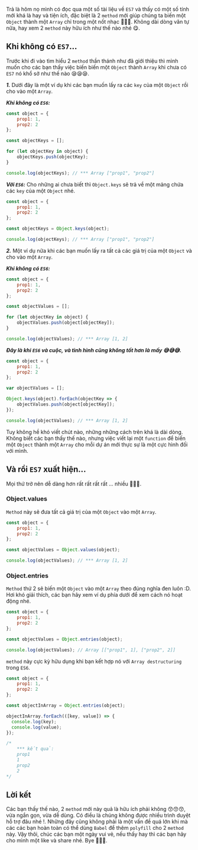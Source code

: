 Trả là hôm nọ mình có đọc qua một số tài liệu về `ES7` và thấy có một số tính mới khá là hay và tiện ích, đặc biệt là 2 `method` mới giúp chúng ta biến một `Object` thành một `Array` chỉ trong một nốt nhạc :dash::dash::dash:. Không dài dòng văn tự nữa, hay xem 2 `method` này hữu ích như thế nào nhé :yum:.

## Khi không có `ES7`...

Trước khi đi vào tìm hiểu 2 `method` thần thánh như đã giới thiệu thì mình muốn cho các bạn thấy việc biến biến một `Object` thành `Array` khi chưa có `ES7` nó khổ sở như thế nào :sleepy::sleepy::sleepy:.

***1.*** Dưới đây là một ví dụ khi các bạn muốn lấy ra các `key` của một `Object` rồi cho vào một `Array`.

***Khi không có `ES6`:***
```js
const object = {
    prop1: 1,
    prop2: 2
};

const objectKeys = [];

for (let objectKey in object) {
    objectKeys.push(objectKey);
}

console.log(objectKeys); // *** Array ["prop1", "prop2"]
```

***Với `ES6`:*** Cho những ai chưa biết thì `Object.keys` sẽ trả về một mảng chứa các `key` của một `Object` nhé.

```js
const object = {
    prop1: 1,
    prop2: 2
};

const objectKeys = Object.keys(object);

console.log(objectKeys); // *** Array ["prop1", "prop2"]
```

***2.*** Một ví dụ nữa khi các bạn muốn lấy ra tất cả các giá trị của một `Object` và cho vào một `Array`.

***Khi không có `ES6`:***
```js
const object = {
    prop1: 1,
    prop2: 2
};

const objectValues = [];

for (let objectKey in object) {
    objectValues.push(object[objectKey]);
}

console.log(objectValues); // *** Array [1, 2]
```

***Đây là khi `ES6` và cuộc, và tình hình cũng không tốt hơn là mấy :sweat_smile::sweat_smile::sweat_smile:.***

```js
const object = {
    prop1: 1,
    prop2: 2
};

var objectValues = [];

Object.keys(object).forEach(objectKey => {
	objectValues.push(object[objectKey]);
});

console.log(objectValues); // *** Array [1, 2]
```

Tuy không hề khó viết chút nào, những những cách trên khá là dài dòng. Không biết các bạn thấy thế nào, nhưng việc viết lại một `function` để biến một `Object` thành một `Array` cho mỗi dự án mới thực sự là một cực hình đối với mình.

## Và rồi `ES7` xuất hiện...

Mọi thứ trở nên dễ dàng hơn rất rất rất rất ... nhiều :muscle::muscle::muscle:.

### Object.values

`Method` này sẽ đưa tất cả giá trị của một `Object` vào một `Array`. 

```js
const object = {
    prop1: 1,
    prop2: 2
};

const objectValues = Object.values(object);

console.log(objectValues); // *** Array [1, 2]
```

### Object.entries

`Method` thứ 2 sẽ biến một `Object` vào một `Array` theo đúng nghĩa đen luôn :D.  Hơi khó giải thích, các bạn hãy xem ví dụ phía dưới để xem cách nó hoạt động nhé. 

```js
const object = {
    prop1: 1,
    prop2: 2
};

const objectValues = Object.entries(object);

console.log(objectValues); // Array [["prop1", 1], ["prop2", 2]]
```

`method` này cực kỳ hữu dụng khi bạn kết hợp nó với `Array destructuring` trong `ES6`.

```js
const object = {
    prop1: 1,
    prop2: 2
};

const objectInArray = Object.entries(object);

objectInArray.forEach(([key, value]) => {
  console.log(key);
  console.log(value);
});

/*
	*** kết quả:
	prop1
	1
	prop2
	2
*/
```

## Lời kết

Các bạn thấy thế nào, 2 `method` mới này quả là hữu ích phải không :kissing_smiling_eyes::kissing_smiling_eyes::kissing_smiling_eyes:, vừa ngắn gọn, vừa dễ dùng. Có điều là chúng không được nhiều trình duyệt hỗ trợ đâu nhé !. Những đây cũng không phải là một vấn đề quá lớn khi mà các các bạn hoàn toàn có thể dùng `Babel` để thêm `polyfill` cho 2 `method` này. Vậy thôi, chúc các bạn một ngày vui vẻ, nếu thấy hay thì các bạn hãy cho mình một like và share nhé. Bye :raised_hands::raised_hands::raised_hands:.